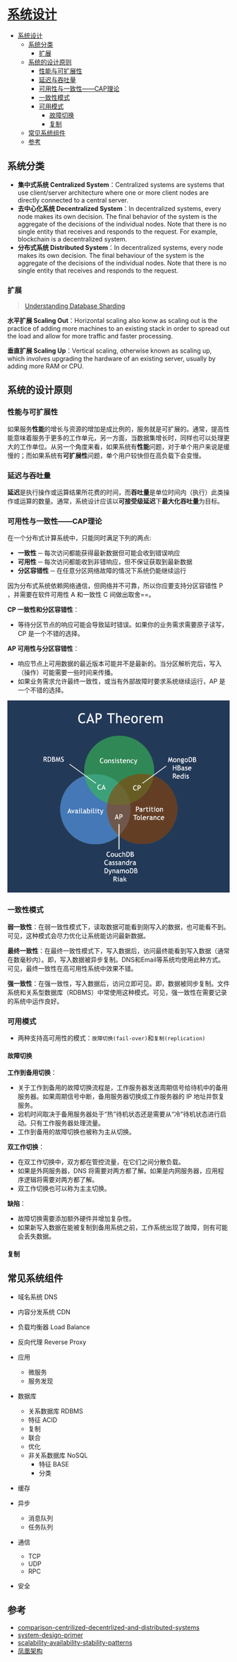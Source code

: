 # [系统设计](https://github.com/donnemartin/system-design-primer)

- [系统设计](#系统设计)
  - [系统分类](#系统分类)
    - [扩展](#扩展)
  - [系统的设计原则](#系统的设计原则)
    - [性能与可扩展性](#性能与可扩展性)
    - [延迟与吞吐量](#延迟与吞吐量)
    - [可用性与一致性——CAP理论](#可用性与一致性cap理论)
    - [一致性模式](#一致性模式)
    - [可用模式](#可用模式)
      - [故障切换](#故障切换)
      - [复制](#复制)
  - [常见系统组件](#常见系统组件)
  - [参考](#参考)

## 系统分类

- **集中式系统 Centralized System**：Centralized systems are systems that use client/server architecture where one or more client nodes are directly connected to a central server.
- **去中心化系统 Decentralized System**：In decentralized systems, every node makes its own decision. The final behavior of the system is the aggregate of the decisions of the individual nodes. Note that there is no single entity that receives and responds to the request. For example, blockchain is a decentralized system.
- **分布式系统 Distributed System**：In decentralized systems, every node makes its own decision. The final behaviour of the system is the aggregate of the decisions of the individual nodes. Note that there is no single entity that receives and responds to the request.

### 扩展

> [Understanding Database Sharding](https://www.digitalocean.com/community/tutorials/understanding-database-sharding#benefits-of-sharding)

**水平扩展 Scaling Out**：Horizontal scaling also konw as scaling out is the practice of adding more machines to an existing stack in order to spread out the load and allow for more traffic and faster processing.

**垂直扩展 Scaling Up**：Vertical scaling, otherwise known as scaling up, which involves upgrading the hardware of an existing server, usually by adding more RAM or CPU.

## 系统的设计原则

### 性能与可扩展性

如果服务**性能**的增长与资源的增加是成比例的，服务就是可扩展的。通常，提高性能意味着服务于更多的工作单元，另一方面，当数据集增长时，同样也可以处理更大的工作单位。从另一个角度来看，如果系统有**性能**问题，对于单个用户来说是缓慢的；而如果系统有**可扩展性**问题，单个用户较快但在高负载下会变慢。

### 延迟与吞吐量

**延迟**是执行操作或运算结果所花费的时间，而**吞吐量**是单位时间内（执行）此类操作或运算的数量。通常，系统设计应该以**可接受级延迟**下**最大化吞吐量**为目标。

### 可用性与一致性——CAP理论

在一个分布式计算系统中，只能同时满足下列的两点:

- **一致性** ─ 每次访问都能获得最新数据但可能会收到错误响应
- **可用性** ─ 每次访问都能收到非错响应，但不保证获取到最新数据
- **分区容错性** ─ 在任意分区网络故障的情况下系统仍能继续运行

因为分布式系统依赖网络通信，但网络并不可靠，所以你应要支持分区容错性 P ，并需要在软件可用性 A 和一致性 C 间做出取舍==。

**CP 一致性和分区容错性**：

- 等待分区节点的响应可能会导致延时错误。如果你的业务需求需要原子读写，CP 是一个不错的选择。

**AP 可用性与分区容错性**：

- 响应节点上可用数据的最近版本可能并不是最新的。当分区解析完后，写入（操作）可能需要一些时间来传播。
- 如果业务需求允许最终一致性，或当有外部故障时要求系统继续运行，AP 是一个不错的选择。

![CAP理论](./img/cap_theoram.png)

### 一致性模式

**弱一致性**：在弱一致性模式下，读取数据可能看到刚写入的数据，也可能看不到。可见，这种模式会尽力优化让系统能访问最新数据。

**最终一致性**：在最终一致性模式下，写入数据后，访问最终能看到写入数据（通常在数毫秒内）。即，写入数据被异步复制。DNS和Email等系统均使用此种方式。可见，最终一致性在高可用性系统中效果不错。

**强一致性**：在强一致性，写入数据后，访问立即可见。即，数据被同步复制。文件系统和关系型数据库（RDBMS）中常使用这种模式。可见，强一致性在需要记录的系统中运作良好。

### 可用模式

- 两种支持高可用性的模式：`故障切换(fail-over)`和`复制(replication)`

#### 故障切换

**工作到备用切换**：

- 关于工作到备用的故障切换流程是，工作服务器发送周期信号给待机中的备用服务器。如果周期信号中断，备用服务器切换成工作服务器的 IP 地址并恢复服务。
- 宕机时间取决于备用服务器处于“热”待机状态还是需要从“冷”待机状态进行启动。只有工作服务器处理流量。
- 工作到备用的故障切换也被称为主从切换。

**双工作切换**：

- 在双工作切换中，双方都在管控流量，在它们之间分散负载。
- 如果是外网服务器，DNS 将需要对两方都了解。如果是内网服务器，应用程序逻辑将需要对两方都了解。
- 双工作切换也可以称为主主切换。

**缺陷**：

- 故障切换需要添加额外硬件并增加复杂性。
- 如果新写入数据在能被复制到备用系统之前，工作系统出现了故障，则有可能会丢失数据。

#### 复制

## 常见系统组件

- 域名系统 DNS
- 内容分发系统 CDN
- 负载均衡器 Load Balance
- 反向代理  Reverse Proxy
- 应用
  - 微服务
  - 服务发现
- 数据库
  - 关系数据库 RDBMS
  - 特征 ACID
  - 复制
  - 联合
  - 优化
  - 非关系数据库 NoSQL
    - 特征 BASE
    - 分类

- 缓存
- 异步
  - 消息队列
  - 任务队列
- 通信
  - TCP
  - UDP
  - RPC
- 安全

## 参考

- [comparison-centrilized-decentrlized-and-distributed-systems](https://www.geeksforgeeks.org/comparison-centralized-decentralized-and-distributed-systems/)
- [system-design-primer](https://github.com/donnemartin/system-design-primer)
- [scalability-availability-stability-patterns](https://www.slideshare.net/jboner/scalability-availability-stability-patterns/)
- [凤凰架构](http://icyfenix.cn/)
